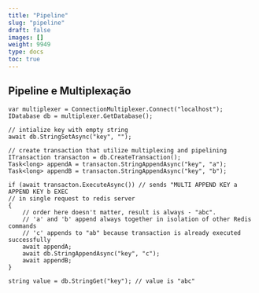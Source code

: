 ```yaml
---
title: "Pipeline"
slug: "pipeline"
draft: false
images: []
weight: 9949
type: docs
toc: true
---
```


## Pipeline e Multiplexação
    var multiplexer = ConnectionMultiplexer.Connect("localhost");
    IDatabase db = multiplexer.GetDatabase();
    
    // intialize key with empty string
    await db.StringSetAsync("key", "");
    
    // create transaction that utilize multiplexing and pipelining
    ITransaction transacton = db.CreateTransaction();
    Task<long> appendA = transacton.StringAppendAsync("key", "a");
    Task<long> appendB = transacton.StringAppendAsync("key", "b");
                
    if (await transacton.ExecuteAsync()) // sends "MULTI APPEND KEY a APPEND KEY b EXEC
    // in single request to redis server
    {
        // order here doesn't matter, result is always - "abc". 
        // 'a' and 'b' append always together in isolation of other Redis commands
        // 'c' appends to "ab" because transaction is already executed successfully
        await appendA;
        await db.StringAppendAsync("key", "c");
        await appendB;
    }
                
    string value = db.StringGet("key"); // value is "abc"

